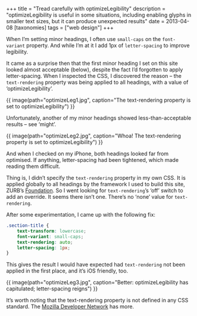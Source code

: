 +++
title = "Tread carefully with optimizeLegibility"
description = "optimizeLegibility is useful in some situations, including enabling glyphs in smaller text sizes, but it can produce unexpected results"
date = 2013-04-08
[taxonomies]
tags = ["web design"]
+++

When I’m setting minor headings, I often use `small-caps` on the `font-variant` property. And while I’m at it I add 1px of `letter-spacing` to improve legibility.

It came as a surprise then that the first minor heading I set on this site looked almost acceptable (below), despite the fact I’d forgotten to apply letter-spacing. When I inspected the CSS, I discovered the reason – the `text-rendering` property was being applied to all headings, with a value of ‘optimizeLegibility’.

{{ image(path="optimizeLeg1.jpg", caption="The text-rendering property is set to optimizeLegibility") }}

Unfortunately, another of my minor headings showed less-than-acceptable results – see ‘might’.

{{ image(path="optimizeLeg2.jpg", caption="Whoa! The text-rendering property is set to optimizeLegibility") }}

And when I checked on my iPhone, both headings looked far from optimised. If anything, letter-spacing had been tightened, which made reading them difficult.

Thing is, I didn’t specify the `text-rendering` property in my own CSS. It is applied globally to all headings by the framework I used to build this site, ZURB’s [Foundation](http://foundation.zurb.com). So I went looking for `text-rendering`’s ‘off’ switch to add an override. It seems there isn’t one. There’s no ‘none’ value for `text-rendering`.

After some experimentation, I came up with the following fix:

```css
.section-title {
    text-transform: lowercase;
    font-variant: small-caps;
    text-rendering: auto;
    letter-spacing: 1px;
}
```    
This gives the result I would have expected had `text-rendering` not been applied in the first place, and it’s iOS friendly, too.

{{ image(path="optimizeLeg3.jpg", caption="Better: optimizeLegibility has capitulated; letter-spacing reigns") }}

It’s worth noting that the text-rendering property is not defined in any CSS standard. The [Mozilla Developer Network](https://developer.mozilla.org/en-US/docs/CSS/text-rendering) has more.